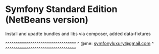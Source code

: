 Symfony Standard Edition (NetBeans version)
===================================
Install and upadte bundles and libs via composer, added data-fixtures 

^^^^^^^^^^^^^^^^^^^^^^^^^^^^^^^^^^
^  @me: symfonyluxury@gmail.com  ^
^^^^^^^^^^^^^^^^^^^^^^^^^^^^^^^^^^